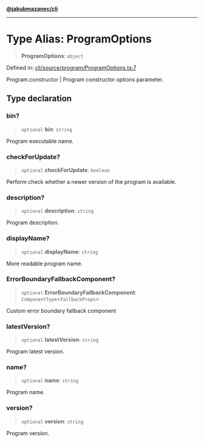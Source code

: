 [**@jakubmazanec/cli**](../README.md)

---

# Type Alias: ProgramOptions

> **ProgramOptions**: `object`

Defined in:
[cli/source/program/ProgramOptions.ts:7](https://github.com/jakubmazanec/tools/blob/76a9140b954a789a6120dd2126b179ec0180d7e9/packages/cli/source/program/ProgramOptions.ts#L7)

Program.constructor \| Program constructor options parameter.

## Type declaration

### bin?

> `optional` **bin**: `string`

Program executable name.

### checkForUpdate?

> `optional` **checkForUpdate**: `boolean`

Perform check whether a newer version of the program is available.

### description?

> `optional` **description**: `string`

Program description.

### displayName?

> `optional` **displayName**: `string`

More readable program name.

### ErrorBoundaryFallbackComponent?

> `optional` **ErrorBoundaryFallbackComponent**: `ComponentType`\<`FallbackProps`\>

Custom error boundary fallback component

### latestVersion?

> `optional` **latestVersion**: `string`

Program latest version.

### name?

> `optional` **name**: `string`

Program name.

### version?

> `optional` **version**: `string`

Program version.
